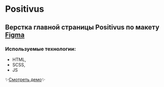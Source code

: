 # Positivus

## Верстка главной страницы Positivus по макету [Figma](https://www.figma.com/design/Rj2Wd0T1AzkynWeTSOmAeF/Positivus-Landing-Page-Design-(Community)-(Copy)?node-id=330-762&node-type=frame&t=JpG5Ip8Ev6lw1n1C-0)

### Используемые технологии:

- HTML,
- SCSS,
- JS

✨[Смотреть демо](https://sonechka1.github.io/Positivus/)✨
